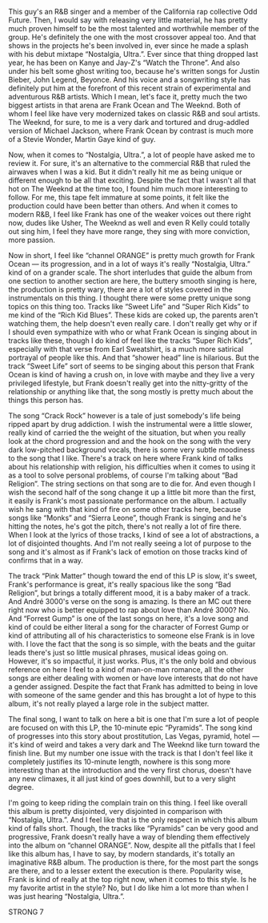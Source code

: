 This guy's an R&B singer and a member of the California rap collective Odd Future. Then, I would say with releasing very little material, he has pretty much proven himself to be the most talented and worthwhile member of the group. He's definitely the one with the most crossover appeal too. And that shows in the projects he's been involved in, ever since he made a splash with his debut mixtape “Nostalgia, Ultra.”. Ever since that thing dropped last year, he has been on Kanye and Jay-Z's “Watch the Throne”. And also under his belt some ghost writing too, because he's written songs for Justin Bieber, John Legend, Beyonce. And his voice and a songwriting style has definitely put him at the forefront of this recent strain of experimental and adventurous R&B artists. Which I mean, let's face it, pretty much the two biggest artists in that arena are Frank Ocean and The Weeknd. Both of whom I feel like have very modernized takes on classic R&B and soul artists. The Weeknd, for sure, to me is a very dark and tortured and drug-addled version of Michael Jackson, where Frank Ocean by contrast is much more of a Stevie Wonder, Martin Gaye kind of guy.

Now, when it comes to “Nostalgia, Ultra.”, a lot of people have asked me to review it. For sure, it's an alternative to the commercial R&B that ruled the airwaves when I was a kid. But it didn't really hit me as being unique or different enough to be all that exciting. Despite the fact that I wasn't all that hot on The Weeknd at the time too, I found him much more interesting to follow. For me, this tape felt immature at some points, it felt like the production could have been better than others. And when it comes to modern R&B, I feel like Frank has one of the weaker voices out there right now, dudes like Usher, The Weeknd as well and even R Kelly could totally out sing him, I feel they have more range, they sing with more conviction, more passion.

Now in short, I feel like “channel ORANGE” is pretty much growth for Frank Ocean — its progression, and in a lot of ways it's really “Nostalgia, Ultra.” kind of on a grander scale. The short interludes that guide the album from one section to another section are here, the buttery smooth singing is here, the production is pretty wary, there are a lot of styles covered in the instrumentals on this thing. I thought there were some pretty unique song topics on this thing too. Tracks like “Sweet Life” and “Super Rich Kids” to me kind of the “Rich Kid Blues”. These kids are coked up, the parents aren't watching them, the help doesn't even really care. I don't really get why or if I should even sympathize with who or what Frank Ocean is singing about in tracks like these, though I do kind of feel like the tracks “Super Rich Kids”, especially with that verse from Earl Sweatshirt, is a much more satirical portrayal of people like this. And that “shower head” line is hilarious. But the track “Sweet Life” sort of seems to be singing about this person that Frank Ocean is kind of having a crush on, in love with maybe and they live a very privileged lifestyle, but Frank doesn't really get into the nitty-gritty of the relationship or anything like that, the song mostly is pretty much about the things this person has.

The song “Crack Rock” however is a tale of just somebody's life being ripped apart by drug addiction. I wish the instrumental were a little slower, really kind of carried the the weight of the situation, but when you really look at the chord progression and and the hook on the song with the very dark low-pitched background vocals, there is some very subtle moodiness to the song that I like. There's a track on here where Frank kind of talks about his relationship with religion, his difficulties when it comes to using it as a tool to solve personal problems, of course I'm talking about “Bad Religion”. The string sections on that song are to die for. And even though I wish the second half of the song change it up a little bit more than the first, it easily is Frank's most passionate performance on the album. I actually wish he sang with that kind of fire on some other tracks here, because songs like “Monks” and “Sierra Leone”, though Frank is singing and he's hitting the notes, he's got the pitch, there's not really a lot of fire there. When I look at the lyrics of those tracks, I kind of see a lot of abstractions, a lot of disjointed thoughts. And I'm not really seeing a lot of purpose to the song and it's almost as if Frank's lack of emotion on those tracks kind of confirms that in a way.

The track “Pink Matter” though toward the end of this LP is slow, it's sweet, Frank's performance is great, it's really spacious like the song “Bad Religion”, but brings a totally different mood, it is a baby maker of a track. And André 3000's verse on the song is amazing. Is there an MC out there right now who is better equipped to rap about love than André 3000? No. And “Forrest Gump” is one of the last songs on here, it's a love song and kind of could be either literal a song for the character of Forrest Gump or kind of attributing all of his characteristics to someone else Frank is in love with. I love the fact that the song is so simple, with the beats and the guitar leads there's just so little musical phrases, musical ideas going on. However, it's so impactful, it just works. Plus, it's the only bold and obvious reference on here I feel to a kind of man-on-man romance, all the other songs are either dealing with women or have love interests that do not have a gender assigned. Despite the fact that Frank has admitted to being in love with someone of the same gender and this has brought a lot of hype to this album, it's not really played a large role in the subject matter.

The final song, I want to talk on here a bit is one that I'm sure a lot of people are focused on with this LP, the 10-minute epic “Pyramids”. The song kind of progresses into this story about prostitution, Las Vegas, pyramid, hotel — it's kind of weird and takes a very dark and The Weeknd like turn toward the finish line. But my number one issue with the track is that I don't feel like it completely justifies its 10-minute length, nowhere is this song more interesting than at the introduction and the very first chorus, doesn't have any new climaxes, it all just kind of goes downhill, but to a very slight degree.

I'm going to keep riding the complain train on this thing. I feel like overall this album is pretty disjointed, very disjointed in comparison with “Nostalgia, Ultra.”. And I feel like that is the only respect in which this album kind of falls short. Though, the tracks like “Pyramids” can be very good and progressive, Frank doesn't really have a way of blending them effectively into the album on “channel ORANGE”. Now, despite all the pitfalls that I feel like this album has, I have to say, by modern standards, it's totally an imaginative R&B album. The production is there, for the most part the songs are there, and to a lesser extent the execution is there. Popularity wise, Frank is kind of really at the top right now, when it comes to this style. Is he my favorite artist in the style? No, but I do like him a lot more than when I was just hearing “Nostalgia, Ultra.”.

STRONG 7
